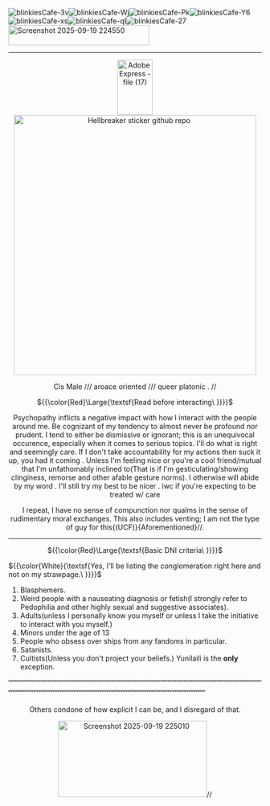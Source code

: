 


![blinkiesCafe-3v](https://github.com/user-attachments/assets/07cf40ed-82eb-47ed-8047-d790f9d35afe)![blinkiesCafe-Wj](https://github.com/user-attachments/assets/cc7d91bb-5866-485e-992e-79a6bf191f55)![blinkiesCafe-Pk](https://github.com/user-attachments/assets/85db897d-af55-4723-ba0c-6beb4ad9757c)![blinkiesCafe-Y6](https://github.com/user-attachments/assets/9538fce0-9f64-42f6-ae8f-d8ed38adc0c2)![blinkiesCafe-xs](https://github.com/user-attachments/assets/19d20119-2c63-4f46-9d1d-1eabfd0b3579)![blinkiesCafe-qI](https://github.com/user-attachments/assets/228c6b76-466a-4d3e-b2ef-813aaeffe013)![blinkiesCafe-27](https://github.com/user-attachments/assets/dfa937e4-0ac9-4f6d-8186-bce13bf4d95b)<img width="280" height="40" alt="Screenshot 2025-09-19 224550" src="https://github.com/user-attachments/assets/dd59d5b4-e5bb-4ecf-b589-af2c51b62cd4" />



-----------------











<div align="center"><img width="70" height="110" alt="Adobe Express - file (17)" src="https://github.com/user-attachments/assets/6514bf69-a896-4e21-960b-c4a3073e00f8" />

<div align="center">


<img width="482" height="518" alt="Hellbreaker sticker github repo" src="https://github.com/user-attachments/assets/29bb7399-2141-4f6f-bedb-738ae044f147" />





 <p align="center">
 <p align="center">Cis Male    ///    aroace oriented    ///    queer platonic    .  // 

   ${{\color{Red}\Large{\textsf{Read before interacting\ \}}}}\$
</div>
    
  <p align="center">Psychopathy inflicts a negative impact with how I interact with the people around me. Be cognizant of my tendency to almost never be profound nor prudent. I tend to either be dismissive or ignorant; this is an unequivocal occurence, especially when it comes to serious topics. I'll do what is right and seemingly care.
  If I don't take accountability for my actions then suck it up, you had it coming . Unless I'm feeling nice or you're a cool friend/mutual that I'm unfathomably inclined to(That is if I'm gesticulating/showing clinginess, remorse and other afable gesture norms). I otherwise will abide by my word . I'll still try my best to be nicer .
  iwc if you're expecting to be treated w/ care

 <p align="center">I repeat, I have no sense of compunction nor qualms in the sense of rudimentary moral exchanges. This also includes venting; I am not the type of guy for this{(UCF)}{Aforementioned}//.

-------------
${{\color{Red}\Large{\textsf{Basic DNI criteria\ \}}}}\$
</div>

${{\color{White}{\textsf{Yes, I'll be listing the conglomeration right here and not on my strawpage.\ \}}}}\$
</div>


1. Blasphemers. 
2. Weird people with a nauseating diagnosis or fetish(I strongly refer to Pedophilia and other highly sexual and suggestive associates).
3. Adults(unless I personally know you myself or unless I take the initiative to interact with you myself.)
4. Minors under the age of 13
5. People who obsess over ships from any fandoms in particular.
6. Satanists.
7. Cultists(Unless you don't project your beliefs.) Yunilaili is the **only** exception.

﹌﹌﹌﹌﹌﹌﹌﹌﹌﹌﹌﹌﹌﹌﹌﹌﹌﹌﹌﹌﹌﹌﹌﹌﹌﹌﹌﹌﹌﹌﹌﹌﹌﹌﹌﹌﹌﹌﹌﹌﹌﹌﹌﹌﹌﹌﹌﹌﹌﹌﹌﹌﹌﹌﹌﹌﹌﹌﹌﹌﹌﹌﹌﹌

<p align="center">Others condone of how explicit I can be, and I disregard of that.

 <p align="center"><img width="296" height="152" alt="Screenshot 2025-09-19 225010" src="https://github.com/user-attachments/assets/9a61edf4-b970-4377-acda-7422b64318b4" />//




